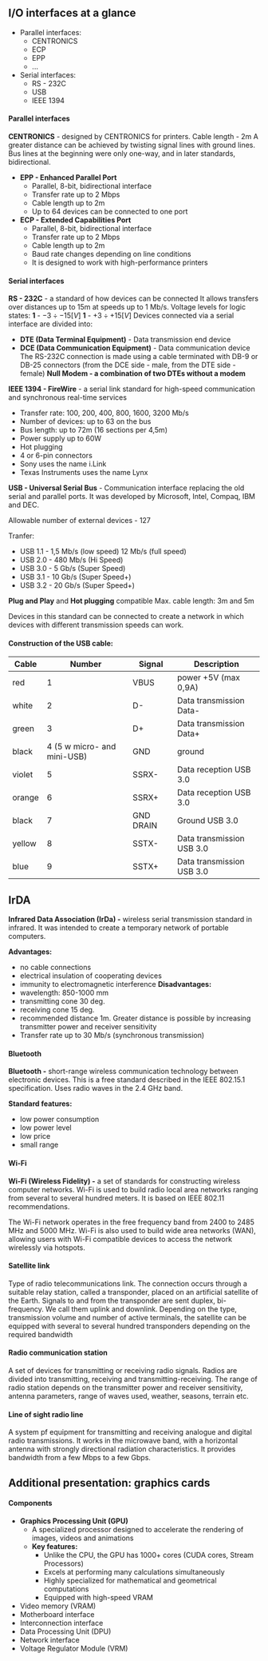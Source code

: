 ## I/O interfaces at a glance
+ Parallel interfaces:
	+ CENTRONICS
	+ ECP
	+ EPP
	+ ...
+ Serial interfaces:
	+ RS - 232C
	+ USB
	+ IEEE 1394
#### Parallel interfaces
**CENTRONICS** - designed by CENTRONICS for printers. Cable length - 2m
A greater distance can be achieved by twisting signal lines with ground lines.
Bus lines at the beginning were only one-way, and in later standards, bidirectional.
+ **EPP - Enhanced Parallel Port**
	+ Parallel, 8-bit, bidirectional interface
	+ Transfer rate up to 2 Mbps
	+ Cable length up to 2m
	+ Up to 64 devices can be connected to one port
+ **ECP - Extended Capabilities Port**
	+ Parallel, 8-bit, bidirectional interface
	+ Transfer rate up to 2 Mbps
	+ Cable length up to 2m
	+ Baud rate changes depending on line conditions
	+ It is designed to work with high-performance printers
#### Serial interfaces

**RS - 232C** - a standard of how devices can be connected
It allows transfers over distances up to 15m at speeds up to 1 Mb/s.
Voltage levels for logic states:
**1** - $-3 \div -15[V]$ 
**1** - $+3 \div +15[V]$
Devices connected via a serial interface are divided into:
+ **DTE (Data Terminal Equipment)** - Data transmission end device
+ **DCE (Data Communication Equipment)** - Data communication device
The RS-232C connection is made using a cable terminated with DB-9 or DB-25 connectors (from the DCE side - male, from the DTE side - female)
**Null Modem - a combination of two DTEs without a modem**

**IEEE 1394 - FireWire** - a serial link standard for high-speed communication and synchronous real-time services
+ Transfer rate: 100, 200, 400, 800, 1600, 3200 Mb/s
+ Number of devices: up to 63 on the bus
+ Bus length: up to 72m (16 sections per 4,5m)
+ Power supply up to 60W
+ Hot plugging
+ 4 or 6-pin connectors
+ Sony uses the name i.Link
+ Texas Instruments uses the name Lynx

**USB - Universal Serial Bus** - Communication interface replacing the old serial and parallel ports. It was developed by Microsoft, Intel, Compaq, IBM and DEC.

Allowable number of external devices - 127

Tranfer:
+ USB 1.1 - 1,5 Mb/s (low speed) 12 Mb/s (full speed)
+ USB 2.0 - 480 Mb/s (Hi Speed)
+ USB 3.0 - 5 Gb/s (Super Speed)
+ USB 3.1 - 10 Gb/s (Super Speed+)
+ USB 3.2 - 20 Gb/s (Super Speed+)

**Plug and Play** and **Hot plugging** compatible
Max. cable length: 3m and 5m

Devices in this standard can be connected to create a network in which devices with different transmission speeds can work.

#### Construction of the USB cable:

| Cable  | Number                      | Signal    | Description               |
| ------ | --------------------------- | --------- | ------------------------- |
| red    | 1                           | VBUS      | power +5V (max 0,9A)      |
| white  | 2                           | D-        | Data transmission Data-   |
| green  | 3                           | D+        | Data transmission Data+   |
| black  | 4 (5 w micro- and mini-USB) | GND       | ground                    |
| violet | 5                           | SSRX-     | Data reception USB 3.0    |
| orange | 6                           | SSRX+     | Data reception USB 3.0    |
| black  | 7                           | GND DRAIN | Ground USB 3.0            |
| yellow | 8                           | SSTX-     | Data transmission USB 3.0 |
| blue   | 9                           | SSTX+     | Data transmission USB 3.0 |
## IrDA
**Infrared Data Association (IrDa) -** wireless serial transmission standard in infrared. It was intended to create a temporary network of portable computers.

**Advantages:**
+ no cable connections
+ electrical insulation of cooperating devices
+ immunity to electromagnetic interference
**Disadvantages:**
+ wavelength: 850-1000 mm
+ transmitting cone 30 deg.
+ receiving cone 15 deg.
+ recommended distance 1m. Greater distance is possible by increasing transmitter power and receiver sensitivity
+ Transfer rate up to 30 Mb/s (synchronous transmission)

#### Bluetooth
**Bluetooth -** short-range wireless communication technology between electronic devices. This is a free standard described in the IEEE 802.15.1 specification. Uses radio waves in the 2.4 GHz band.

**Standard features:**
+ low power consumption
+ low power level
+ low price
+ small range

#### Wi-Fi
**Wi-Fi (Wireless Fidelity) -** a set of standards for constructing wireless computer networks. Wi-Fi is used to build radio local area networks ranging from several to several hundred meters. It is based on IEEE 802.11 recommendations.

The Wi-Fi network operates in the free frequency band from 2400 to 2485 MHz and 5000 MHz.
Wi-Fi is also used to build wide area networks (WAN), allowing users with Wi-Fi compatible devices to access the network wirelessly via hotspots.

#### Satellite link
Type of radio telecommunications link. The connection occurs through a suitable relay station, called a transponder, placed on an artificial satellite of the Earth. Signals to and from the transponder are sent duplex, bi-frequency. We call them uplink and downlink.
Depending on the type, transmission volume and number of active terminals, the satellite can be equipped with several to several hundred transponders depending on the required bandwidth

#### Radio communication station
A set of devices for transmitting or receiving radio signals. Radios are divided into transmitting, receiving and transmitting-receiving.
The range of radio station depends on the transmitter power and receiver sensitivity, antenna parameters, range of waves used, weather, seasons, terrain etc.

#### Line of sight radio line
A system pf equipment for transmitting and receiving analogue and digital radio transmissions. It works in the microwave band, with a horizontal antenna with strongly directional radiation characteristics. It provides bandwidth from a few Mbps to a few Gbps.


## Additional presentation: graphics cards
#### Components
+ **Graphics Processing Unit (GPU)**
	+ A specialized processor designed to accelerate the rendering of images, videos and animations
	+ **Key features:**
		+ Unlike the CPU, the GPU has 1000+ cores (CUDA cores, Stream Processors)
		+ Excels at performing many calculations simultaneously
		+ Highly specialized for mathematical and geometrical computations
		+ Equipped with high-speed VRAM
+ Video memory (VRAM)
+ Motherboard interface
+ Interconnection interface
+ Data Processing Unit (DPU)
+ Network interface
+ Voltage Regulator Module (VRM)
